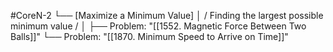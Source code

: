 #CoreN-2
└── [Maximize a Minimum Value]
    │   / Finding the largest possible minimum value /
    │
    ├── Problem: "[[1552. Magnetic Force Between Two Balls]]"
    └── Problem: "[[1870. Minimum Speed to Arrive on Time]]"